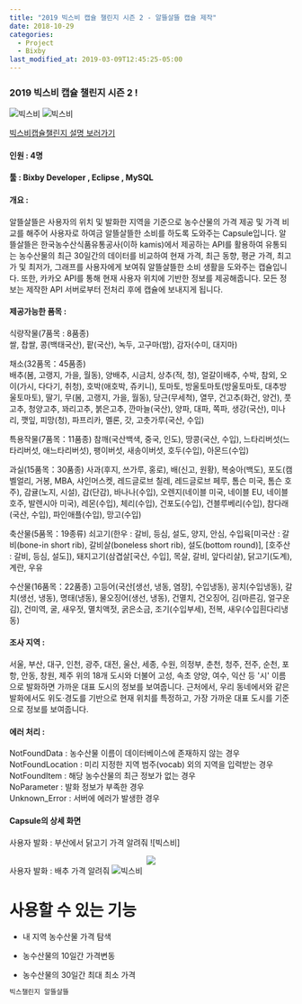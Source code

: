 ```yaml
---
title: "2019 빅스비 캡슐 챌린지 시즌 2 - 알뜰살뜰 캡슐 제작"
date: 2018-10-29
categories:
  - Project
  - Bixby
last_modified_at: 2019-03-09T12:45:25-05:00
---
```



### 2019 빅스비 캡슐 챌린지 시즌 2 !


![빅스비](/images/bixby_1.jpg)
![빅스비](/images/bixby_2.jpg)

[빅스비캡슐챌린지 설명 보러가기](https://bixby.developer.samsung.com/newsroom/ko-kr/%EA%B3%B5%EC%A7%80-%E2%80%98%EB%B9%85%EC%8A%A4%EB%B9%84-%EC%BA%A1%EC%8A%90-%EC%B1%8C%EB%A6%B0%EC%A7%80-%EC%8B%9C%EC%A6%8C2-%EC%B0%B8%EA%B0%80-%EC%8B%A0%EC%B2%AD-%EC%A0%91%EC%88%98-%EC%8B%9C%EC%9E%91-%EB%8B%A4%EC%8B%9C-%EB%8F%84%EC%A0%84%ED%95%98%EC%84%B8%EC%9A%94)

#### 인원 : 4명
#### 툴 : Bixby Developer , Eclipse , MySQL
#### 개요 :
알뜰살뜰은 사용자의 위치 및 발화한 지역을 기준으로 농수산물의 가격 제공 및 가격 비교를 해주어 사용자로 하여금 알뜰살뜰한 소비를 하도록 도와주는 Capsule입니다.
알뜰살뜰은 한국농수산식품유통공사(이하 kamis)에서 제공하는 API를 활용하여 유통되는 농수산물의 최근 30일간의 데이터를 비교하여 현재 가격, 최근 동향, 평균 가격, 최고가 및 최저가, 그래프를 사용자에게 보여줘 알뜰살뜰한 소비 생활을 도와주는 캡슐입니다. 또한, 카카오 API를 통해 현재 사용자 위치에 기반한 정보를 제공해줍니다. 모든 정보는 제작한 API 서버로부터 전처리 후에 캡슐에 보내지게 됩니다.

####  제공가능한 품목 :  
식량작물(7품목 : 8품종)  
쌀, 찹쌀, 콩(백태국산), 팥(국산), 녹두, 고구마(밤), 감자(수미, 대지마)  
  
채소(32품목：45품종)  
배추(봄, 고랭지, 가을, 월동), 양배추, 시금치, 상추(적, 청), 얼갈이배추, 수박, 참외, 오이(가시, 다다기, 취청), 호박(애호박, 쥬키니), 토마토, 방울토마토(방울토마토, 대추방울토마토), 딸기, 무(봄, 고랭지, 가을, 월동), 당근(무세척), 열무, 건고추(화건, 양건), 풋고추, 청양고추, 꽈리고추, 붉은고추, 깐마늘(국산), 양파, 대파, 쪽파, 생강(국산), 미나리, 깻잎, 피망(청), 파프리카, 멜론, 갓, 고춧가루(국산, 수입)

특용작물(7품목：11품종)
참깨(국산백색, 중국, 인도), 땅콩(국산, 수입), 느타리버섯(느타리버섯, 애느타리버섯), 팽이버섯, 새송이버섯, 호두(수입), 아몬드(수입)

과실(15품목：30품종)
사과(후지, 쓰가루, 홍로), 배(신고, 원황), 복숭아(백도), 포도(캠벨얼리, 거봉, MBA, 샤인머스켓, 레드글로브 칠레, 레드글로브 페루, 톰슨 미국, 톰슨 호주), 감귤(노지, 시설), 감(단감), 바나나(수입), 오렌지(네이블 미국, 네이블 EU, 네이블 호주, 발렌시아 미국), 레몬(수입), 체리(수입), 건포도(수입), 건블루베리(수입), 참다래(국산, 수입), 파인애플(수입), 망고(수입)

축산물(5품목：19종류)
쇠고기(한우 : 갈비, 등심, 설도, 양지, 안심, 수입육[미국산 : 갈비(bone-in short rib), 갈비살(boneless short rib), 설도(bottom round)], [호주산 : 갈비, 등심, 설도]), 돼지고기(삼겹살[국산, 수입], 목살, 갈비, 앞다리살), 닭고기(도계), 계란, 우유

수산물(16품목：22품종)
고등어(국산[생선, 냉동, 염장], 수입냉동), 꽁치(수입냉동), 갈치(생선, 냉동), 명태(냉동), 물오징어(생선, 냉동), 건멸치, 건오징어, 김(마른김, 얼구운김), 건미역, 굴, 새우젓, 멸치액젓, 굵은소금, 조기(수입부세), 전복, 새우(수입흰다리냉동)


####  조사 지역 :  
서울, 부산, 대구, 인천, 광주, 대전, 울산, 세종, 수원, 의정부, 춘천, 청주, 전주, 순천, 포항, 안동, 창원, 제주
위의 18개 도시와 더불어 고성, 속초 양양, 여수, 익산 등 '시' 이름으로 발화하면 가까운 대표 도시의 정보를 보여줍니다.
근처에서, 우리 동네에서와 같은 발화에서도 위도·경도를 기반으로 현재 위치를 특정하고, 가장 가까운 대표 도시를 기준으로 정보를 보여줍니다.

#### 에러 처리 : 
NotFoundData : 농수산물 이름이 데이터베이스에 존재하지 않는 경우  
NotFoundLocation : 미리 지정한 지역 범주(vocab) 외의 지역을 입력받는 경우  
NotFoundItem : 해당 농수산물의 최근 정보가 없는 경우  
NoParameter : 발화 정보가 부족한 경우  
Unknown_Error : 서버에 에러가 발생한 경우  	


####  Capsule의 상세 화면 
사용자 발화 : 부산에서 닭고기 가격 알려줘
![빅스비]<center><img src="/image/bixby_find.jpg"></center>
사용자 발화 : 배추 가격 알려줘 
![빅스비](/images/bixby_find_2.jpg)	


# 사용할 수 있는 기능 
+ 내 지역 농수산물 가격 탐색
* 농수산물의 10일간 가격변동
- 농수산물의 30일간 최대 최소 가격

```bash
빅스챌린지 알뜰살뜰
```
